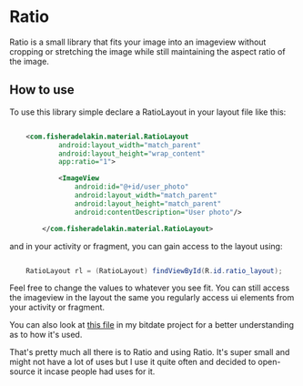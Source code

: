 # Ratio

Ratio is a small library that fits your image into an imageview without cropping or stretching the image while still maintaining the aspect ratio of the image. 

## How to use

To use this library simple declare a RatioLayout in your layout file like this:

```xml

    <com.fisheradelakin.material.RatioLayout
            android:layout_width="match_parent"
            android:layout_height="wrap_content"
            app:ratio="1">

            <ImageView
                android:id="@+id/user_photo"
                android:layout_width="match_parent"
                android:layout_height="match_parent"
                android:contentDescription="User photo"/>

        </com.fisheradelakin.material.RatioLayout>

```
and in your activity or fragment, you can gain access to the layout using: 

```java 

    RatioLayout rl = (RatioLayout) findViewById(R.id.ratio_layout);

```

Feel free to change the values to whatever you see fit. You can still access the imageview in the layout the same you regularly access ui elements from your activity or fragment.

You can also look at [this file]() in my bitdate project for a better understanding as to how it's used. 

That's pretty much all there is to Ratio and using Ratio. It's super small and might not have a lot of uses but I use it quite often and decided to open-source it incase people had uses for it.